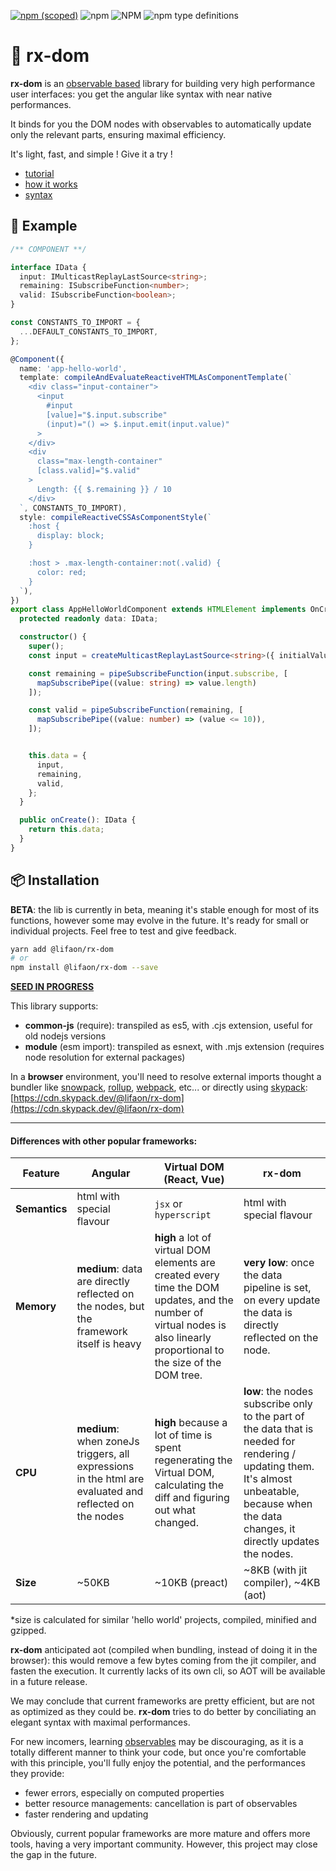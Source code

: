 [![npm (scoped)](https://img.shields.io/npm/v/@lifaon/rx-dom.svg)](https://www.npmjs.com/package/@lifaon/rx-dom)
![npm](https://img.shields.io/npm/dm/@lifaon/rx-dom.svg)
![NPM](https://img.shields.io/npm/l/@lifaon/rx-dom.svg)
![npm type definitions](https://img.shields.io/npm/types/@lifaon/rx-dom.svg)

# 🌱 rx-dom

[comment]: <> (https://github.com/tusharmath/reactive-dom#virtualdomvsreactivedom)

**rx-dom** is an [observable based](https://github.com/lifaon74/rx-js-light) library for building very high performance user interfaces:
you get the angular like syntax with near native performances.

It binds for you the DOM nodes with observables to automatically update only the relevant parts, ensuring maximal efficiency.

It's light, fast, and simple ! Give it a try !

- [tutorial](./examples/tutoral.md)
- [how it works](./examples/how-rx-dom-works.md)
- [syntax](./src/syntax.md)

## 📑 Example

```ts
/** COMPONENT **/

interface IData {
  input: IMulticastReplayLastSource<string>;
  remaining: ISubscribeFunction<number>;
  valid: ISubscribeFunction<boolean>;
}

const CONSTANTS_TO_IMPORT = {
  ...DEFAULT_CONSTANTS_TO_IMPORT,
};

@Component({
  name: 'app-hello-world',
  template: compileAndEvaluateReactiveHTMLAsComponentTemplate(`
    <div class="input-container">
      <input
        #input
        [value]="$.input.subscribe"
        (input)="() => $.input.emit(input.value)"
      >
    </div>
    <div
      class="max-length-container"
      [class.valid]="$.valid"
    >
      Length: {{ $.remaining }} / 10
    </div>
  `, CONSTANTS_TO_IMPORT),
  style: compileReactiveCSSAsComponentStyle(`
    :host {
      display: block;
    }

    :host > .max-length-container:not(.valid) {
      color: red;
    }
  `),
})
export class AppHelloWorldComponent extends HTMLElement implements OnCreate<IData> {
  protected readonly data: IData;

  constructor() {
    super();
    const input = createMulticastReplayLastSource<string>({ initialValue: '' });

    const remaining = pipeSubscribeFunction(input.subscribe, [
      mapSubscribePipe((value: string) => value.length)
    ]);

    const valid = pipeSubscribeFunction(remaining, [
      mapSubscribePipe((value: number) => (value <= 10)),
    ]);


    this.data = {
      input,
      remaining,
      valid,
    };
  }

  public onCreate(): IData {
    return this.data;
  }
}
```

## 📦 Installation

**BETA**: the lib is currently in beta, meaning it's stable enough for most of its functions,
however some may evolve in the future. It's ready for small or individual projects. Feel free to test and give feedback.

```bash
yarn add @lifaon/rx-dom
# or
npm install @lifaon/rx-dom --save
```

**[SEED IN PROGRESS](https://github.com/lifaon74/rx-js-light-debug-vite)**

This library supports:

- **common-js** (require): transpiled as es5, with .cjs extension, useful for old nodejs versions
- **module** (esm import): transpiled as esnext, with .mjs extension (requires node resolution for external packages)

In a **browser** environment, you'll need to resolve external imports thought a bundler like
[snowpack](https://www.snowpack.dev/),
[rollup](https://rollupjs.org/guide/en/),
[webpack](https://webpack.js.org/),
etc...
or directly using [skypack](https://www.skypack.dev/):
[https://cdn.skypack.dev/@lifaon/rx-dom](https://cdn.skypack.dev/@lifaon/rx-dom)


---

#### Differences with other popular frameworks:

Feature | Angular | Virtual DOM (React, Vue) | rx-dom
---     | --- | ---          | ---
**Semantics**| html with special flavour | `jsx` or `hyperscript` | html with special flavour
**Memory** | **medium**: data are directly reflected on the nodes, but the framework itself is heavy | **high** a lot of virtual DOM elements are created every time the DOM updates, and the number of virtual nodes is also linearly proportional to the size of the DOM tree. | **very low**: once the data pipeline is set, on every update the data is directly reflected on the node.
**CPU** | **medium**: when zoneJs triggers, all expressions in the html are evaluated and reflected on the nodes | **high** because a lot of time is spent regenerating the Virtual DOM, calculating the diff and figuring out what changed. | **low**: the nodes subscribe only to the part of the data that is needed for rendering / updating them. It's almost unbeatable, because when the data changes, it directly updates the nodes.
**Size** | ~50KB | ~10KB (preact) | ~8KB (with jit compiler), ~4KB (aot)

*size is calculated for similar 'hello world' projects, compiled, minified and gzipped.

**rx-dom** anticipated aot (compiled when bundling, instead of doing it in the browser):
this would remove a few bytes coming from the jit compiler, and fasten the execution.
It currently lacks of its own cli, so AOT will be available in a future release.

We may conclude that current frameworks are pretty efficient, but are not as optimized as they could be.
**rx-dom** tries to do better by conciliating an elegant syntax with maximal performances.

For new incomers, learning [observables](https://github.com/lifaon74/rx-js-light) may be discouraging,
as it is a totally different manner to think your code,
but once you're comfortable with this principle, you'll fully enjoy the potential, and the performances they provide:

- fewer errors, especially on computed properties
- better resource managements: cancellation is part of observables
- faster rendering and updating

Obviously, current popular frameworks are more mature and offers more tools, having a very important community.
However, this project may close the gap in the future.





